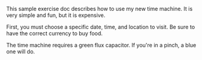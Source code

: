 This sample exercise doc describes how to use my new time machine. It is very simple and fun, but it is expensive.

First, you must choose a specific date, time, and location to visit. Be sure to have the correct currency to buy food.


The time machine requires a green flux capacitor. If you're in a pinch, a blue one will do.

